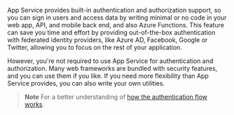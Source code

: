 App Service provides built-in authentication and authorization support, so you can sign in users and access data by writing minimal or no code in your web app, API, and mobile back end, and also Azure Functions. This feature can save you time and effort by providing out-of-the-box authentication with federated identity providers, like Azure AD, Facebook, Google or Twitter, allowing you to focus on the rest of your application.

However, you're not required to use App Service for authentication and authorization. Many web frameworks are bundled with security features, and you can use them if you like. If you need more flexibility than App Service provides, you can also write your own utilities.

> **Note**
> For a better understanding of [how the authentication flow works](https://learn.microsoft.com/en-us/training/modules/introduction-to-azure-app-service/5-authentication-authorization-app-service).
